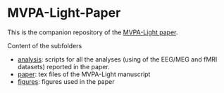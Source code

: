 # MVPA-Light-Paper

This is the companion repository of the [MVPA-Light paper](https://www.frontiersin.org/articles/10.3389/fnins.2020.00289/full). 

Content of the subfolders

* [analysis](analysis): scripts for all the analyses (using of the EEG/MEG and fMRI datasets) reported in the paper.
* [paper](paper): tex files of the MVPA-Light manuscript 
* [figures](figures): figures used in the paper
